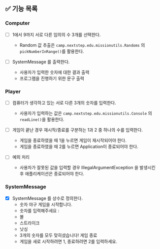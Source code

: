 ## ✅ 기능 목록

### Computer

- [ ] 1에서 9까지 서로 다른 임의의 수 3개를 선택한다.
  - Random 값 추출은 `camp.nextstep.edu.missionutils.Randoms` 의 `pickNumberInRange()`를 활용한다.

- [ ] SystemMessage 를 출력한다.
  - 사용자가 입력한 숫자에 대한 결과 출력
  - 프로그램을 진행하기 위한 문구 출력

### Player

- [ ] 컴퓨터가 생각하고 있는 서로 다른 3개의 숫자를 입력한다.
  - 사용자가 입력하는 값은 `camp.nextstep.edu.missionutils.Console` 의 `readLine()`을 활용한다.

- [ ] 게임이 끝난 경우 재시작/종료를 구분하는 1과 2 중 하나의 수를 입력한다.
  - 게임을 종료하였을 때 1을 누르면 게임이 재시작되어야 한다.
  - 게임을 종료하였을 때 2를 누르면 Application이 종료되어야 한다.

- [ ] 예외 처리
  - 사용자가 잘못된 값을 입력할 경우 IllegalArgumentException 을 발생시킨 후 애플리케이션은 종료되어야 한다.

### SystemMessage
- [x] SystemMessage 를 상수로 정의한다.
  - 숫자 야구 게임을 시작합니다.
  - 숫자를 입력해주세요 :
  - 볼
  - 스트라이크
  - 낫싱
  - 3개의 숫자를 모두 맞히셨습니다! 게임 종료
  - 게임을 새로 시작하려면 1, 종료하려면 2를 입력하세요.
  